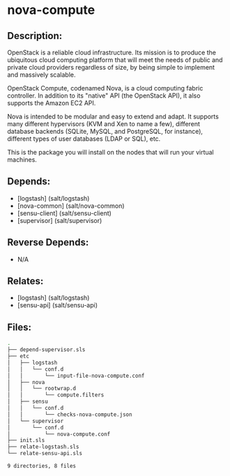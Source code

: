 # nova-compute

## Description:

OpenStack is a reliable cloud infrastructure. Its mission is to produce the ubiquitous cloud computing platform that will meet the needs of public and private cloud providers regardless of size, by being simple to implement and massively scalable.

OpenStack Compute, codenamed Nova, is a cloud computing fabric controller. In addition to its "native" API (the OpenStack API), it also supports the Amazon EC2 API.

Nova is intended to be modular and easy to extend and adapt. It supports many different hypervisors (KVM and Xen to name a few), different database backends (SQLite, MySQL, and PostgreSQL, for instance), different types of user databases (LDAP or SQL), etc.

This is the package you will install on the nodes that will run your virtual machines.

## Depends:

  -  [logstash] (salt/logstash)
  -  [nova-common] (salt/nova-common)
  -  [sensu-client] (salt/sensu-client)
  -  [supervisor] (salt/supervisor)

## Reverse Depends:

  -  N/A

## Relates:

  -  [logstash] (salt/logstash)
  -  [sensu-api] (salt/sensu-api)

## Files:

```bash
.
├── depend-supervisor.sls
├── etc
│   ├── logstash
│   │   └── conf.d
│   │       └── input-file-nova-compute.conf
│   ├── nova
│   │   └── rootwrap.d
│   │       └── compute.filters
│   ├── sensu
│   │   └── conf.d
│   │       └── checks-nova-compute.json
│   └── supervisor
│       └── conf.d
│           └── nova-compute.conf
├── init.sls
├── relate-logstash.sls
└── relate-sensu-api.sls

9 directories, 8 files
```
